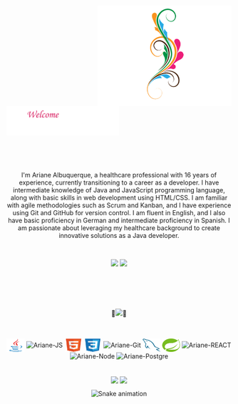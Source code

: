  <img align="right" alt="Ariane-Java"  width="300" src= Floral-PNG-File.png>
  
  <div align= "left" ><br>
  

<img width=50% src="ari_Prancheta 1.png" />

  ##
  
  <br>
  <div aling= "left">
 <br>

  </div>
      
 <div align="center" >
   <p font-size= '19' aling= "right"> I'm Ariane Albuquerque, a healthcare professional with 16 years of experience, currently transitioning to a career as a developer. I have intermediate knowledge of Java and JavaScript programming language, along with basic skills in web development using HTML/CSS. I am familiar with agile methodologies such as Scrum and Kanban, and I have experience using Git and GitHub for version control.
I am fluent in English, and I also have basic proficiency in German and intermediate proficiency in Spanish. I am passionate about leveraging my healthcare background to create innovative solutions as a Java developer.</p>

  <br>
    
  <a href="https://www.linkedin.com/in/arianealbuquerque/" target="_blank"><img src="https://img.shields.io/badge/LinkedIn-721881?style=for-the-badge&logo=linkedin&logoColor=white" target="_blank"></a>
  <a href="mailto:devarianealbuquerque@gmail.com" target="_blank"><img src="https://img.shields.io/badge/Gmail-d92763?style=for-the-badge&logo=gmail&logoColor=white" target="_blank"></a>
</div>
<br>

 ##
 
 <br>
 
 
 
 <div align ="center">
<p align="center">
 👾<img src="https://readme-typing-svg.herokuapp.com?font=KronaOne&size=24&color=d92763&center=true&vCenter=true&lines=Code+Like+a+Girl+..."(https://git.io/typing-svg>👾
 </p> 
 </div>
 
 
  <br>
 
  <div align= "center" 
  <img align="center" alt="Ariane-Java"  width="200" src="skills_Prancheta 1.png">
 <br>
 
  <img align="center" alt="Ariane-Java" height="30" width="40" src="https://raw.githubusercontent.com/devicons/devicon/master/icons/java/java-original.svg">
  <img align="center" alt="Ariane-JS" height="30" width="40" src="https://cdn.jsdelivr.net/gh/devicons/devicon/icons/javascript/javascript-original.svg" />
  <img align="center" alt="Ariane-HTML" height="30" width="40" src="https://raw.githubusercontent.com/devicons/devicon/master/icons/html5/html5-original.svg">
  <img align="center" alt="Ariane-CSS" height="30" width="40" src="https://raw.githubusercontent.com/devicons/devicon/master/icons/css3/css3-original.svg">
  <img align="center" alt="Ariane-Git" height="30" width="40" src="https://cdn.jsdelivr.net/gh/devicons/devicon/icons/git/git-original.svg" />
  <img align="center" alt="Ariane-MYSQL" height="30" width="40" src="https://raw.githubusercontent.com/devicons/devicon/master/icons/mysql/mysql-original.svg">
  <img align="center" alt="Ariane-SPRING" height="30" width="40" src="https://raw.githubusercontent.com/devicons/devicon/master/icons/spring/spring-original.svg">
  <img align="center" alt="Ariane-REACT" height="30" width="40" src="https://cdn.jsdelivr.net/gh/devicons/devicon/icons/react/react-original.svg" />
 <img align="center" alt="Ariane-Node" height="30" width="40" src="https://cdn.jsdelivr.net/gh/devicons/devicon/icons/nodejs/nodejs-original.svg" />
 <img align="center" alt="Ariane-Postgre" height="30" width="40" src="https://cdn.jsdelivr.net/gh/devicons/devicon/icons/postgresql/postgresql-original.svg" />
  <br>
  <br>
 <br>
 
 
 
<div align ="center">
  <img align="center" width="380px" src="https://github-readme-stats.vercel.app/api?username=AriAlbuquerque&show_icons=true,css&layout=compact&theme=radical" />
  <img align= "center" width="350px" src="https://github-readme-stats.vercel.app/api/top-langs/?username=AriAlbuquerque&layout=compact&theme=radical" />

 ![Snake animation](https://github.com/NicolasAlbuquerque/NicolasAlbuquerque/blob/output/github-contribution-grid-snake.svg)
  
 </div>

 
